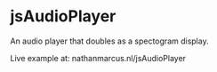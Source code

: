 # jsAudioPlayer

An audio player that doubles as a spectogram display.

Live example at: 
nathanmarcus.nl/jsAudioPlayer

